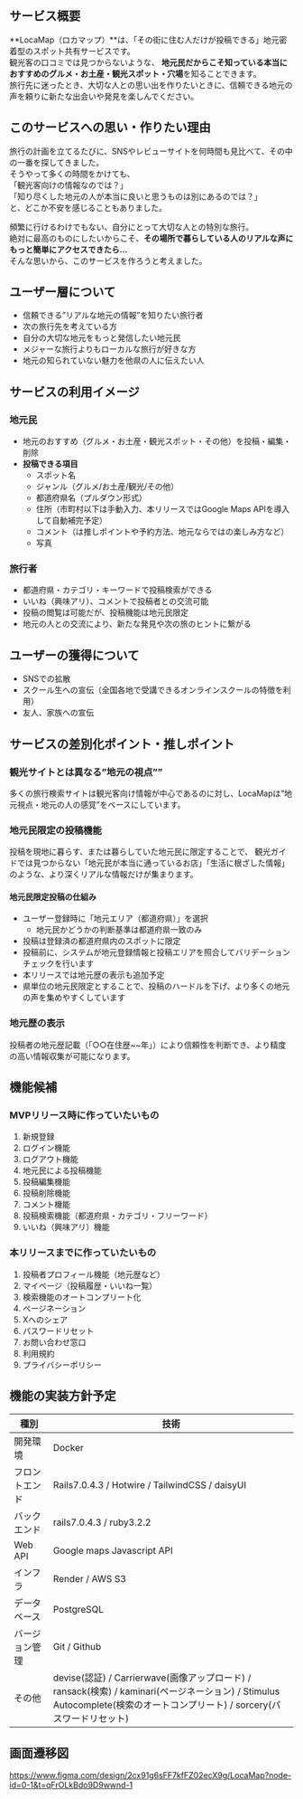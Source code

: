 ## サービス概要

**LocaMap（ロカマップ）**は、「その街に住む人だけが投稿できる」地元密着型のスポット共有サービスです。  
観光客の口コミでは見つからないような、 **地元民だからこそ知っている本当におすすめのグルメ・お土産・観光スポット・穴場**を知ることできます。  
旅行先に迷ったとき、大切な人との思い出を作りたいときに、信頼できる地元の声を頼りに新たな出会いや発見を楽しんでください。

## このサービスへの思い・作りたい理由

旅行の計画を立てるたびに、SNSやレビューサイトを何時間も見比べて、その中の一番を探してきました。  
そうやって多くの時間をかけても、  
「観光客向けの情報なのでは？」  
「知り尽くした地元の人が本当に良いと思うものは別にあるのでは？」  
と、どこか不安を感じることもありました。  

頻繁に行けるわけでもない、自分にとって大切な人との特別な旅行。  
絶対に最高のものにしたいからこそ、**その場所で暮らしている人のリアルな声にもっと簡単にアクセスできたら…**  
そんな思いから、このサービスを作ろうと考えました。  

## ユーザー層について

- 信頼できる”リアルな地元の情報”を知りたい旅行者
- 次の旅行先を考えている方
- 自分の大切な地元をもっと発信したい地元民
- メジャーな旅行よりもローカルな旅行が好きな方
- 地元の知られていない魅力を他県の人に伝えたい人

## サービスの利用イメージ

### 地元民

- 地元のおすすめ（グルメ・お土産・観光スポット・その他）を投稿・編集・削除
- **投稿できる項目**
  - スポット名
  - ジャンル（グルメ/お土産/観光/その他）
  - 都道府県名（プルダウン形式）
  - 住所（市町村以下は手動入力、本リリースではGoogle Maps APIを導入して自動補完予定）
  - コメント（は推しポイントや予約方法、地元ならではの楽しみ方など）
  - 写真

### 旅行者

- 都道府県・カテゴリ・キーワードで投稿検索ができる
- いいね（興味アリ）、コメントで投稿者との交流可能
- 投稿の閲覧は可能だが、投稿機能は地元民限定
- 地元の人との交流により、新たな発見や次の旅のヒントに繋がる

## ユーザーの獲得について

- SNSでの拡散
- スクール生への宣伝（全国各地で受講できるオンラインスクールの特徴を利用）
- 友人、家族への宣伝

## サービスの差別化ポイント・推しポイント

### 観光サイトとは異なる”地元の視点””
多くの旅行検索サイトは観光客向け情報が中心であるのに対し、LocaMapは”地元視点・地元の人の感覚”をベースにしています。

### 地元民限定の投稿機能
投稿を現地に暮らす、または暮らしていた地元民に限定することで、
観光ガイドでは見つからない「地元民が本当に通っているお店」「生活に根ざした情報」のような、より深くリアルな情報だけが集まります。

#### 地元民限定投稿の仕組み
- ユーザー登録時に「地元エリア（都道府県）」を選択
  - 地元民かどうかの判断基準は都道府県一致のみ
- 投稿は登録済の都道府県内のスポットに限定
- 投稿前に、システムが地元登録情報と投稿エリアを照合してバリデーションチェックを行います
- 本リリースでは地元歴の表示も追加予定
- 県単位の地元民限定とすることで、投稿のハードルを下げ、より多くの地元の声を集めやすくしています  

### 地元歴の表示
投稿者の地元歴記載（「○○在住歴~~年」）により信頼性を判断でき、より精度の高い情報収集が可能になります。

## 機能候補

### MVPリリース時に作っていたいもの

1. 新規登録
2. ログイン機能
3. ログアウト機能
4. 地元民による投稿機能
5. 投稿編集機能
6. 投稿削除機能
7. コメント機能
8. 投稿検索機能（都道府県・カテゴリ・フリーワード）
9. いいね（興味アリ）機能

### 本リリースまでに作っていたいもの

1. 投稿者プロフィール機能（地元歴など）
2. マイページ（投稿履歴・いいね一覧）
3. 検索機能のオートコンプリート化
4. ページネーション
5. Xへのシェア
6. パスワードリセット
7. お問い合わせ窓口
8. 利用規約
9. プライバシーポリシー

## 機能の実装方針予定

| 種別 | 技術 |
| ------ | ------ |
| 開発環境 | Docker |
| フロントエンド | Rails7.0.4.3 / Hotwire / TailwindCSS / daisyUI |
| バックエンド | rails7.0.4.3 / ruby3.2.2 |
| Web API | Google maps Javascript API | 
| インフラ | Render / AWS S3 |
| データベース | PostgreSQL |
| バージョン管理 | Git / Github |
| その他 | devise(認証) / Carrierwave(画像アップロード) / ransack(検索) / kaminari(ページネーション) / Stimulus Autocomplete(検索のオートコンプリート) / sorcery(パスワードリセット) | 

## 画面遷移図

https://www.figma.com/design/2cx91g6sFF7kfFZ02ecX9g/LocaMap?node-id=0-1&t=qFrOLkBdo9D9wwnd-1
